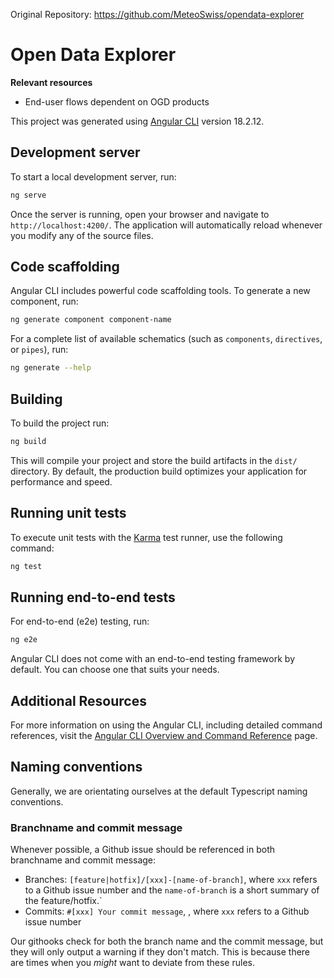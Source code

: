 Original Repository: https://github.com/MeteoSwiss/opendata-explorer

# Open Data Explorer

**Relevant resources**

- End-user flows dependent on OGD products

This project was generated using [Angular CLI](https://github.com/angular/angular-cli) version 18.2.12.

## Development server

To start a local development server, run:

```bash
ng serve
```

Once the server is running, open your browser and navigate to `http://localhost:4200/`. The application will automatically reload whenever you modify any of the source files.

## Code scaffolding

Angular CLI includes powerful code scaffolding tools. To generate a new component, run:

```bash
ng generate component component-name
```

For a complete list of available schematics (such as `components`, `directives`, or `pipes`), run:

```bash
ng generate --help
```

## Building

To build the project run:

```bash
ng build
```

This will compile your project and store the build artifacts in the `dist/` directory. By default, the production build optimizes your application for performance and speed.

## Running unit tests

To execute unit tests with the [Karma](https://karma-runner.github.io) test runner, use the following command:

```bash
ng test
```

## Running end-to-end tests

For end-to-end (e2e) testing, run:

```bash
ng e2e
```

Angular CLI does not come with an end-to-end testing framework by default. You can choose one that suits your needs.

## Additional Resources

For more information on using the Angular CLI, including detailed command references, visit the [Angular CLI Overview and Command Reference](https://angular.dev/tools/cli) page.

## Naming conventions

Generally, we are orientating ourselves at the default Typescript naming conventions.

### Branchname and commit message

Whenever possible, a Github issue should be referenced in both branchname and commit message:

- Branches: `[feature|hotfix]/[xxx]-[name-of-branch]`, where `xxx` refers to a Github issue number and the `name-of-branch`
  is a short summary of the feature/hotfix.`
- Commits: `#[xxx] Your commit message`, , where `xxx` refers to a Github issue number

Our githooks check for both the branch name and the commit message, but they will only output a warning if they don't
match. This is because there are times when you _might_ want to deviate from these rules.
